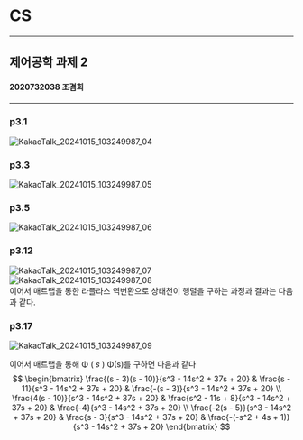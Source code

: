 # CS
---
## 제어공학 과제 2
#### 2020732038 조겸희

---
### p3.1
![KakaoTalk_20241015_103249987_04](https://github.com/user-attachments/assets/a83fe850-6330-48a0-987c-caca1fe099f4)   

### p3.3
![KakaoTalk_20241015_103249987_05](https://github.com/user-attachments/assets/b04ff2a7-a0e9-4848-995d-1cdd68f3be72)

### p3.5
![KakaoTalk_20241015_103249987_06](https://github.com/user-attachments/assets/270215c4-9dcc-4211-a556-32d37594193b)

### p3.12
![KakaoTalk_20241015_103249987_07](https://github.com/user-attachments/assets/8897dc0c-661b-4b20-ba85-3a4495d10871)
![KakaoTalk_20241015_103249987_08](https://github.com/user-attachments/assets/fbd48217-878e-48af-b23a-05bde7093cb4)   
이어서 매트랩을 통한 라플라스 역변환으로 상태천이 행렬을 구하는 과정과 결과는 다음과 같다.


### p3.17
![KakaoTalk_20241015_103249987_09](https://github.com/user-attachments/assets/802e1bd8-0cea-4ec5-996a-f1b7fb2d4d85)

이어서 매트랩을 통해 Φ
(
𝑠
)
Φ(s)를 구하면 다음과 같다   
$$
\begin{bmatrix}
\frac{(s - 3)(s - 10)}{s^3 - 14s^2 + 37s + 20} & \frac{s - 11}{s^3 - 14s^2 + 37s + 20} & \frac{-(s - 3)}{s^3 - 14s^2 + 37s + 20} \\
\frac{4(s - 10)}{s^3 - 14s^2 + 37s + 20} & \frac{s^2 - 11s + 8}{s^3 - 14s^2 + 37s + 20} & \frac{-4}{s^3 - 14s^2 + 37s + 20} \\
\frac{-2(s - 5)}{s^3 - 14s^2 + 37s + 20} & \frac{s - 3}{s^3 - 14s^2 + 37s + 20} & \frac{-(-s^2 + 4s + 1)}{s^3 - 14s^2 + 37s + 20}
\end{bmatrix}
$$
